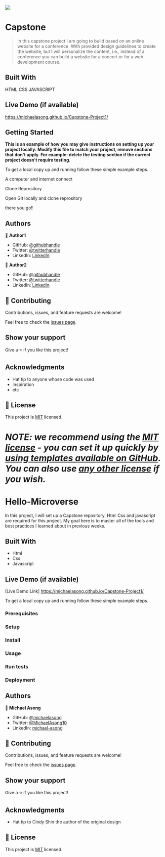
![](https://img.shields.io/badge/Microverse-blueviolet)

# Capstone

>In this capstone project I am going to build  based on an online website for a conference. With provided  design guidelines to create the website, but I will personalize the content, i.e., instead of a conference you can build a website for a concert or for a web development course.


## Built With

HTML
CSS
JAVASCRIPT

## Live Demo (if available)
https://michaelasong.github.io/Capstone-Project1/



## Getting Started

**This is an example of how you may give instructions on setting up your project locally.**
**Modify this file to match your project, remove sections that don't apply. For example: delete the testing section if the currect project doesn't require testing.**


To get a local copy up and running follow these simple example steps.

A computer and internet connect

Clone Reprository

Open Git locally and clone reprository

there you go!!




## Authors

👤 **Author1**

- GitHub: [@githubhandle](https://github.com/githubhandle)
- Twitter: [@twitterhandle](https://twitter.com/twitterhandle)
- LinkedIn: [LinkedIn](https://linkedin.com/in/linkedinhandle)

👤 **Author2**

- GitHub: [@githubhandle](https://github.com/githubhandle)
- Twitter: [@twitterhandle](https://twitter.com/twitterhandle)
- LinkedIn: [LinkedIn](https://linkedin.com/in/linkedinhandle)

## 🤝 Contributing

Contributions, issues, and feature requests are welcome!

Feel free to check the [issues page](../../issues/).

## Show your support

Give a ⭐️ if you like this project!

## Acknowledgments

- Hat tip to anyone whose code was used
- Inspiration
- etc

## 📝 License

This project is [MIT](./LICENSE) licensed.

_NOTE: we recommend using the [MIT license](https://choosealicense.com/licenses/mit/) - you can set it up quickly by [using templates available on GitHub](https://docs.github.com/en/communities/setting-up-your-project-for-healthy-contributions/adding-a-license-to-a-repository). You can also use [any other license](https://choosealicense.com/licenses/) if you wish._
=======
# Hello-Microverse
In this project, I will set up a Capstone repository. Html Css and javascript are required for this project. My goal here is to master all of the tools and best practices I learned about in previous weeks.

## Built With

- Html
- Css
- Javascript

## Live Demo (if available)

[Live Demo Link] https://michaelasong.github.io/Capstone-Project1/

To get a local copy up and running follow these simple example steps.

### Prerequisites

### Setup

### Install

### Usage

### Run tests

### Deployment



## Authors

👤 **Michael Asong**

- GitHub: [@michaelasong](https://github.com/michaelasong)
- Twitter: [@MichaelAsong10](https://twitter.com/MichaelAsong10)
- LinkedIn: [michael-asong](https://www.linkedin.com/in/michael-asong-b708a5203/)


## 🤝 Contributing

Contributions, issues, and feature requests are welcome!

Feel free to check the [issues page](../../issues/).

## Show your support

Give a ⭐️ if you like this project!

## Acknowledgments

 - Hat tip to Cindy Shin the author of the original design

## 📝 License

This project is [MIT](./MIT.md) licensed.
